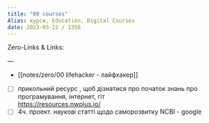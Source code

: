 ```yaml
---
title: "00 courses"
Alias: курси, Education, Digital Courses
date: 2023-03-22 / 1358  
---
```

Zero-Links & Links:  


—  

- [[notes/zero/00 lifehacker - лайфхакер]]





- [ ] прикольний ресурс , щоб дізнатися про початок знань про програмування, інтернет, гіт  
	https://resources.nwplus.io/  
- [ ] 4ч. проект. наукові статті щодо саморозвитку NCBI - google